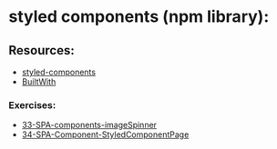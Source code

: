 # styled components (npm library):

## Resources:

- [styled-components](https://styled-components.com/)
- [BuiltWith](https://builtwith.com/)

### Exercises:

- [33-SPA-components-imageSpinner](https://classroom.github.com/a/dDhV3PQP)
- [34-SPA-Component-StyledComponentPage](https://classroom.github.com/a/QDgWSTOj)